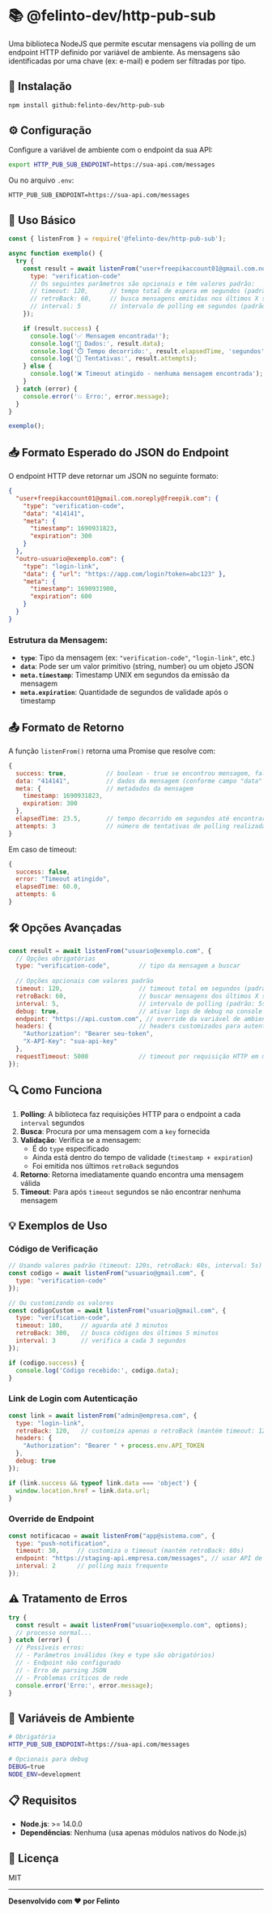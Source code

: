 # 📚 @felinto-dev/http-pub-sub

Uma biblioteca NodeJS que permite escutar mensagens via polling de um endpoint HTTP definido por variável de ambiente. As mensagens são identificadas por uma chave (ex: e-mail) e podem ser filtradas por tipo.

## 🚀 Instalação

```bash
npm install github:felinto-dev/http-pub-sub
```

## ⚙️ Configuração

Configure a variável de ambiente com o endpoint da sua API:

```bash
export HTTP_PUB_SUB_ENDPOINT=https://sua-api.com/messages
```

Ou no arquivo `.env`:
```env
HTTP_PUB_SUB_ENDPOINT=https://sua-api.com/messages
```

## 📖 Uso Básico

```javascript
const { listenFrom } = require('@felinto-dev/http-pub-sub');

async function exemplo() {
  try {
    const result = await listenFrom("user+freepikaccount01@gmail.com.noreply@freepik.com", {
      type: "verification-code"
      // Os seguintes parâmetros são opcionais e têm valores padrão:
      // timeout: 120,      // tempo total de espera em segundos (padrão: 120)
      // retroBack: 60,     // busca mensagens emitidas nos últimos X segundos (padrão: 60)
      // interval: 5        // intervalo de polling em segundos (padrão: 5)
    });

    if (result.success) {
      console.log('✅ Mensagem encontrada!');
      console.log('📄 Dados:', result.data);
      console.log('⏱️ Tempo decorrido:', result.elapsedTime, 'segundos');
      console.log('🔄 Tentativas:', result.attempts);
    } else {
      console.log('❌ Timeout atingido - nenhuma mensagem encontrada');
    }
  } catch (error) {
    console.error('💥 Erro:', error.message);
  }
}

exemplo();
```

## 📥 Formato Esperado do JSON do Endpoint

O endpoint HTTP deve retornar um JSON no seguinte formato:

```json
{
  "user+freepikaccount01@gmail.com.noreply@freepik.com": {
    "type": "verification-code",
    "data": "414141",
    "meta": {
      "timestamp": 1690931823,
      "expiration": 300
    }
  },
  "outro-usuario@exemplo.com": {
    "type": "login-link",
    "data": { "url": "https://app.com/login?token=abc123" },
    "meta": {
      "timestamp": 1690931900,
      "expiration": 600
    }
  }
}
```

### Estrutura da Mensagem:
- **`type`**: Tipo da mensagem (ex: `"verification-code"`, `"login-link"`, etc.)
- **`data`**: Pode ser um valor primitivo (string, number) ou um objeto JSON
- **`meta.timestamp`**: Timestamp UNIX em segundos da emissão da mensagem
- **`meta.expiration`**: Quantidade de segundos de validade após o timestamp

## 📤 Formato de Retorno

A função `listenFrom()` retorna uma Promise que resolve com:

```javascript
{
  success: true,           // boolean - true se encontrou mensagem, false se timeout
  data: "414141",          // dados da mensagem (conforme campo "data" do JSON)
  meta: {                  // metadados da mensagem
    timestamp: 1690931823,
    expiration: 300
  },
  elapsedTime: 23.5,       // tempo decorrido em segundos até encontrar
  attempts: 3              // número de tentativas de polling realizadas
}
```

Em caso de timeout:
```javascript
{
  success: false,
  error: "Timeout atingido",
  elapsedTime: 60.0,
  attempts: 6
}
```

## 🛠️ Opções Avançadas

```javascript
const result = await listenFrom("usuario@exemplo.com", {
  // Opções obrigatórias
  type: "verification-code",        // tipo da mensagem a buscar
  
  // Opções opcionais com valores padrão
  timeout: 120,                     // timeout total em segundos (padrão: 120)
  retroBack: 60,                    // buscar mensagens dos últimos X segundos (padrão: 60)
  interval: 5,                      // intervalo de polling (padrão: 5s, mínimo: 1s)
  debug: true,                      // ativar logs de debug no console
  endpoint: "https://api.custom.com", // override da variável de ambiente
  headers: {                        // headers customizados para autenticação
    "Authorization": "Bearer seu-token",
    "X-API-Key": "sua-api-key"
  },
  requestTimeout: 5000              // timeout por requisição HTTP em ms (padrão: 5000)
});
```

## 🔍 Como Funciona

1. **Polling**: A biblioteca faz requisições HTTP para o endpoint a cada `interval` segundos
2. **Busca**: Procura por uma mensagem com a `key` fornecida
3. **Validação**: Verifica se a mensagem:
   - É do `type` especificado
   - Ainda está dentro do tempo de validade (`timestamp + expiration`)
   - Foi emitida nos últimos `retroBack` segundos
4. **Retorno**: Retorna imediatamente quando encontra uma mensagem válida
5. **Timeout**: Para após `timeout` segundos se não encontrar nenhuma mensagem

## 💡 Exemplos de Uso

### Código de Verificação
```javascript
// Usando valores padrão (timeout: 120s, retroBack: 60s, interval: 5s)
const codigo = await listenFrom("usuario@gmail.com", {
  type: "verification-code"
});

// Ou customizando os valores
const codigoCustom = await listenFrom("usuario@gmail.com", {
  type: "verification-code",
  timeout: 180,     // aguarda até 3 minutos
  retroBack: 300,   // busca códigos dos últimos 5 minutos
  interval: 3       // verifica a cada 3 segundos
});

if (codigo.success) {
  console.log('Código recebido:', codigo.data);
}
```

### Link de Login com Autenticação
```javascript
const link = await listenFrom("admin@empresa.com", {
  type: "login-link",
  retroBack: 120,   // customiza apenas o retroBack (mantém timeout: 120s e interval: 5s)
  headers: {
    "Authorization": "Bearer " + process.env.API_TOKEN
  },
  debug: true
});

if (link.success && typeof link.data === 'object') {
  window.location.href = link.data.url;
}
```

### Override de Endpoint
```javascript
const notificacao = await listenFrom("app@sistema.com", {
  type: "push-notification",
  timeout: 30,     // customiza o timeout (mantém retroBack: 60s)
  endpoint: "https://staging-api.empresa.com/messages", // usar API de staging
  interval: 2      // polling mais frequente
});
```

## ⚠️ Tratamento de Erros

```javascript
try {
  const result = await listenFrom("usuario@exemplo.com", options);
  // processo normal...
} catch (error) {
  // Possíveis erros:
  // - Parâmetros inválidos (key e type são obrigatórios)
  // - Endpoint não configurado
  // - Erro de parsing JSON
  // - Problemas críticos de rede
  console.error('Erro:', error.message);
}
```

## 🔧 Variáveis de Ambiente

```bash
# Obrigatória
HTTP_PUB_SUB_ENDPOINT=https://sua-api.com/messages

# Opcionais para debug
DEBUG=true
NODE_ENV=development
```

## 📋 Requisitos

- **Node.js**: >= 14.0.0
- **Dependências**: Nenhuma (usa apenas módulos nativos do Node.js)

## 📄 Licença

MIT

---

**Desenvolvido com ❤️ por Felinto**